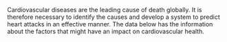 Cardiovascular diseases are the leading cause of death globally. It is therefore necessary to identify the causes and develop a system to predict heart attacks in an effective manner. The data below has the information about the factors that might have an impact on cardiovascular health. 
